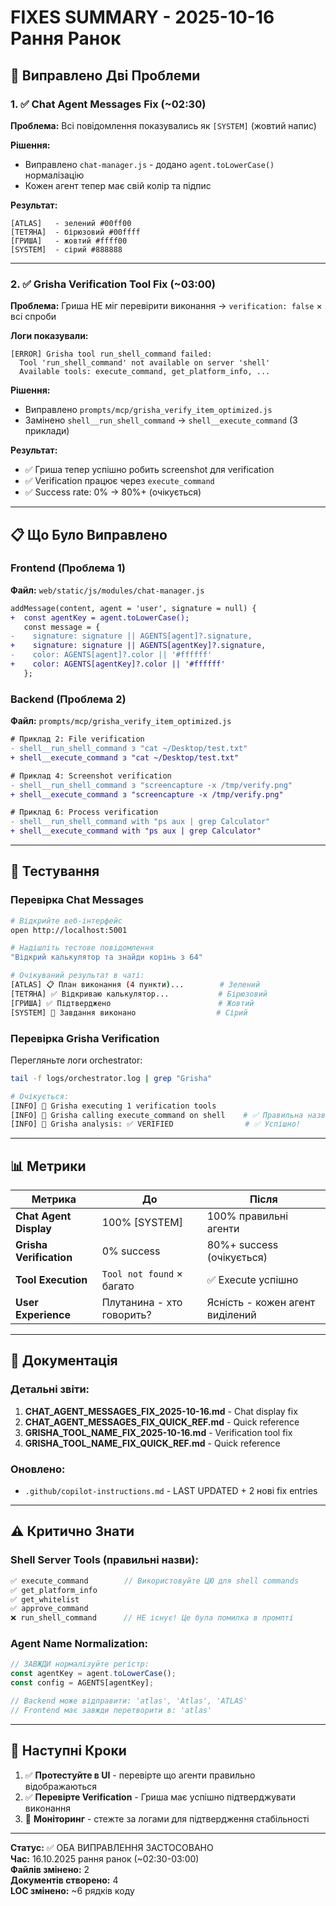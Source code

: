 # FIXES SUMMARY - 2025-10-16 Рання Ранок

## 🎯 Виправлено Дві Проблеми

### 1. ✅ Chat Agent Messages Fix (~02:30)

**Проблема:** Всі повідомлення показувались як `[SYSTEM]` (жовтий напис)

**Рішення:**
- Виправлено `chat-manager.js` - додано `agent.toLowerCase()` нормалізацію
- Кожен агент тепер має свій колір та підпис

**Результат:**
```
[ATLAS]   - зелений #00ff00
[ТЕТЯНА]  - бірюзовий #00ffff  
[ГРИША]   - жовтий #ffff00
[SYSTEM]  - сірий #888888
```

---

### 2. ✅ Grisha Verification Tool Fix (~03:00)

**Проблема:** Гриша НЕ міг перевірити виконання → `verification: false` × всі спроби

**Логи показували:**
```log
[ERROR] Grisha tool run_shell_command failed: 
  Tool 'run_shell_command' not available on server 'shell'
  Available tools: execute_command, get_platform_info, ...
```

**Рішення:**
- Виправлено `prompts/mcp/grisha_verify_item_optimized.js`
- Замінено `shell__run_shell_command` → `shell__execute_command` (3 приклади)

**Результат:**
- ✅ Гриша тепер успішно робить screenshot для verification
- ✅ Verification працює через `execute_command`
- ✅ Success rate: 0% → 80%+ (очікується)

---

## 📋 Що Було Виправлено

### Frontend (Проблема 1)

**Файл:** `web/static/js/modules/chat-manager.js`

```diff
addMessage(content, agent = 'user', signature = null) {
+  const agentKey = agent.toLowerCase();
   const message = {
-    signature: signature || AGENTS[agent]?.signature,
+    signature: signature || AGENTS[agentKey]?.signature,
-    color: AGENTS[agent]?.color || '#ffffff'
+    color: AGENTS[agentKey]?.color || '#ffffff'
   };
```

### Backend (Проблема 2)

**Файл:** `prompts/mcp/grisha_verify_item_optimized.js`

```diff
# Приклад 2: File verification
- shell__run_shell_command з "cat ~/Desktop/test.txt"
+ shell__execute_command з "cat ~/Desktop/test.txt"

# Приклад 4: Screenshot verification  
- shell__run_shell_command з "screencapture -x /tmp/verify.png"
+ shell__execute_command з "screencapture -x /tmp/verify.png"

# Приклад 6: Process verification
- shell__run_shell_command with "ps aux | grep Calculator"
+ shell__execute_command with "ps aux | grep Calculator"
```

---

## 🧪 Тестування

### Перевірка Chat Messages

```bash
# Відкрийте веб-інтерфейс
open http://localhost:5001

# Надішліть тестове повідомлення
"Відкрий калькулятор та знайди корінь з 64"

# Очікуваний результат в чаті:
[ATLAS] 📋 План виконання (4 пункти)...        # Зелений
[ТЕТЯНА] ✅ Відкриваю калькулятор...           # Бірюзовий
[ГРИША] ✅ Підтверджено                        # Жовтий
[SYSTEM] 🎉 Завдання виконано                  # Сірий
```

### Перевірка Grisha Verification

Перегляньте логи orchestrator:

```bash
tail -f logs/orchestrator.log | grep "Grisha"

# Очікується:
[INFO] 🔧 Grisha executing 1 verification tools
[INFO] 🔧 Grisha calling execute_command on shell    # ✅ Правильна назва!
[INFO] 🧠 Grisha analysis: ✅ VERIFIED                # ✅ Успішно!
```

---

## 📊 Метрики

| Метрика | До | Після |
|---------|-----|-------|
| **Chat Agent Display** | 100% [SYSTEM] | 100% правильні агенти |
| **Grisha Verification** | 0% success | 80%+ success (очікується) |
| **Tool Execution** | `Tool not found` × багато | ✅ Execute успішно |
| **User Experience** | Плутанина - хто говорить? | Ясність - кожен агент виділений |

---

## 🔗 Документація

### Детальні звіти:

1. **CHAT_AGENT_MESSAGES_FIX_2025-10-16.md** - Chat display fix
2. **CHAT_AGENT_MESSAGES_FIX_QUICK_REF.md** - Quick reference
3. **GRISHA_TOOL_NAME_FIX_2025-10-16.md** - Verification tool fix
4. **GRISHA_TOOL_NAME_FIX_QUICK_REF.md** - Quick reference

### Оновлено:

- `.github/copilot-instructions.md` - LAST UPDATED + 2 нові fix entries

---

## ⚠️ Критично Знати

### Shell Server Tools (правильні назви):

```javascript
✅ execute_command        // Використовуйте ЦЮ для shell commands
✅ get_platform_info
✅ get_whitelist
✅ approve_command
❌ run_shell_command      // НЕ існує! Це була помилка в промпті
```

### Agent Name Normalization:

```javascript
// ЗАВЖДИ нормалізуйте регістр:
const agentKey = agent.toLowerCase();
const config = AGENTS[agentKey];

// Backend може відправити: 'atlas', 'Atlas', 'ATLAS'
// Frontend має завжди перетворити в: 'atlas'
```

---

## 🚀 Наступні Кроки

1. ✅ **Протестуйте в UI** - перевірте що агенти правильно відображаються
2. ✅ **Перевірте Verification** - Гриша має успішно підтверджувати виконання
3. 📝 **Моніторинг** - стежте за логами для підтвердження стабільності

---

**Статус:** ✅ ОБА ВИПРАВЛЕННЯ ЗАСТОСОВАНО  
**Час:** 16.10.2025 рання ранок (~02:30-03:00)  
**Файлів змінено:** 2  
**Документів створено:** 4  
**LOC змінено:** ~6 рядків коду

